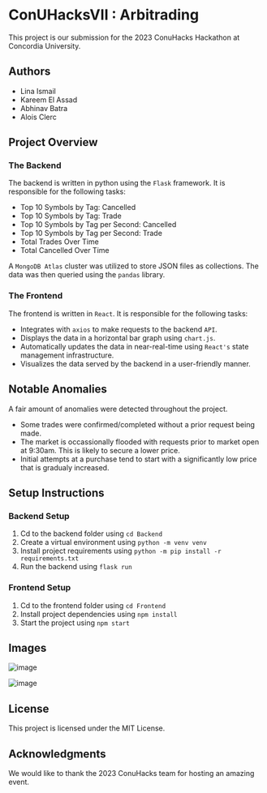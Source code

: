 # ConUHacksVII : Arbitrading

This project is our submission for the 2023 ConuHacks Hackathon at Concordia University.

## Authors

- Lina Ismail
- Kareem El Assad
- Abhinav Batra
- Alois Clerc

## Project Overview

### The Backend

The backend is written in python using the `Flask` framework. It is responsible for the following tasks:

- Top 10 Symbols by Tag: Cancelled
- Top 10 Symbols by Tag: Trade
- Top 10 Symbols by Tag per Second: Cancelled
- Top 10 Symbols by Tag per Second: Trade
- Total Trades Over Time
- Total Cancelled Over Time

A `MongoDB Atlas` cluster was utilized to store JSON files as collections. The data was then queried using the `pandas` library.

### The Frontend

The frontend is written in `React`. It is responsible for the following tasks:

- Integrates with `axios` to make requests to the backend `API`.
- Displays the data in a horizontal bar graph using `chart.js`.
- Automatically updates the data in near-real-time using `React's` state management infrastructure.
- Visualizes the data served by the backend in a user-friendly manner.

## Notable Anomalies

A fair amount of anomalies were detected throughout the project.

- Some trades were confirmed/completed without a prior request being made.
- The market is occassionally flooded with requests prior to market open at 9:30am. This is likely to secure a lower price.
- Initial attempts at a purchase tend to start with a significantly low price that is gradualy increased.

## Setup Instructions

### Backend Setup

1. Cd to the backend folder using `cd Backend`
2. Create a virtual environment using `python -m venv venv`
3. Install project requirements using `python -m pip install -r requirements.txt`
4. Run the backend using `flask run`

### Frontend Setup

1. Cd to the frontend folder using `cd Frontend`
2. Install project dependencies using `npm install`
3. Start the project using `npm start`

## Images

![image](https://user-images.githubusercontent.com/56567796/213920520-fab55fde-fcfe-4a77-923f-9c4dfb3cf8ab.png)

![image](https://user-images.githubusercontent.com/56567796/213920564-2a1bbb0f-7e49-4eef-99ca-183f6479d362.png)

## License

This project is licensed under the MIT License.

## Acknowledgments

We would like to thank the 2023 ConuHacks team for hosting an amazing event.
